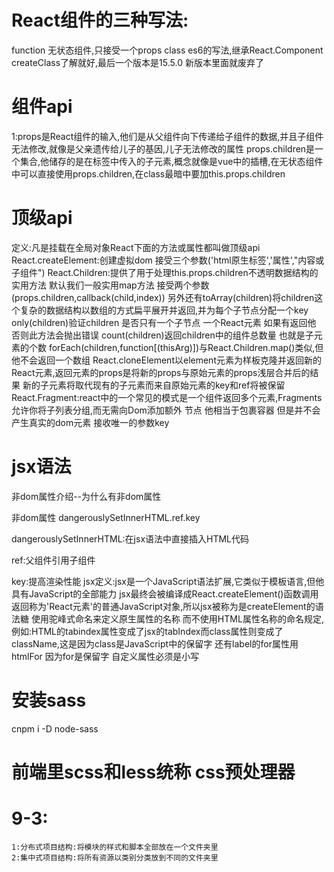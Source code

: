 # React组件的三种写法:
function 无状态组件,只接受一个props
class es6的写法,继承React.Component
createClass了解就好,最后一个版本是15.5.0  新版本里面就废弃了



# 组件api
1:props是React组件的输入,他们是从父组件向下传递给子组件的数据,并且子组件无法修改,就像是父亲遗传给儿子的基因,儿子无法修改的属性
props.children是一个集合,他储存的是在标签中传入的子元素,概念就像是vue中的插槽,在无状态组件中可以直接使用props.children,在class最暗中要加this.props.children


# 顶级api
定义:凡是挂载在全局对象React下面的方法或属性都叫做顶级api
React.createElement:创建虚拟dom 接受三个参数('html原生标签','属性',"内容或子组件")
React.Children:提供了用于处理this.props.children不透明数据结构的实用方法
    默认我们一般实用map方法 接受两个参数(props.children,callback(child,index))
    另外还有toArray(children)将children这个复杂的数据结构以数组的方式扁平展开并返回,并为每个子节点分配一个key
   only(children)验证children 是否只有一个子节点 一个React元素  如果有返回他  否则此方法会抛出错误
   count(children)返回children中的组件总数量 也就是子元素的个数
   forEach(children,function[(thisArg)])与React.Children.map()类似,但他不会返回一个数组
   React.cloneElement以element元素为样板克隆并返回新的React元素,返回元素的props是将新的props与原始元素的props浅层合并后的结果 新的子元素将取代现有的子元素而来自原始元素的key和ref将被保留
React.Fragment:react中的一个常见的模式是一个组件返回多个元素,Fragments允许你将子列表分组,而无需向Dom添加额外 节点
   他相当于包裹容器  但是并不会产生真实的dom元素 接收唯一的参数key

# jsx语法

非dom属性介绍--为什么有非dom属性

非dom属性 dangerouslySetInnerHTML.ref.key

dangerouslySetInnerHTML:在jsx语法中直接插入HTML代码

ref:父组件引用子组件

key:提高渲染性能
   jsx定义:jsx是一个JavaScript语法扩展,它类似于模板语言,但他具有JavaScript的全部能力 jsx最终会被编译成React.createElement()函数调用 返回称为'React元素'的普通JavaScript对象,所以jsx被称为是createElement的语法糖
   使用驼峰式命名来定义原生属性的名称  而不使用HTML属性名称的命名规定,例如:HTML的tabindex属性变成了jsx的tabIndex而class属性则变成了className,这是因为class是JavaScript中的保留字 还有label的for属性用htmlFor 因为for是保留字  自定义属性必须是小写
   # 安装sass
   cnpm i -D node-sass
   # 前端里scss和less统称 css预处理器 
    
   # 9-3:
    1:分布式项目结构:将模块的样式和脚本全部放在一个文件夹里
    2:集中式项目结构:将所有资源以类别分类放到不同的文件夹里